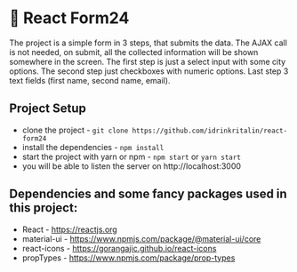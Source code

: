 # 📇 React Form24
The project is a simple form in 3 steps, that submits the data. The AJAX call is not needed, on submit, all the collected information will be shown somewhere in the screen. The first step is just a select input with some city options. The second step just checkboxes with numeric options. Last step 3 text fields (first name, second name, email).

## Project Setup

* clone the project - `git clone https://github.com/idrinkritalin/react-form24`
* install the dependencies - `npm install`
* start the project with yarn or npm - `npm start` or `yarn start`
* you will be able to listen the server on http://localhost:3000

## Dependencies and some fancy packages used in this project:

* React - https://reactjs.org
* material-ui - https://www.npmjs.com/package/@material-ui/core
* react-icons - https://gorangajic.github.io/react-icons
* propTypes - https://www.npmjs.com/package/prop-types

